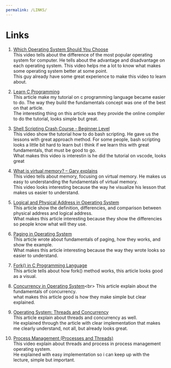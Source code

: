 ```yaml
---
permalink: /LINKS/
---
```


# Links

1. [Which Operating System Should You Choose](https://youtu.be/9zpE93Ov4Qg)<br>
This video tells about the difference of the most popular operating system for computer. He tells about the advantage and disadvantage on each operating system.
This video helps me a lot to know what makes some operating system better at some point.<br>
This guy already have some great experience to make this video to learn about.  

2. [Learn C Programming](https://www.programiz.com/c-programming)<br>
This article make my tutorial on c programming language became easier to do. The way they build the fundamentals concept was one of the best on that article.<br>
The interesting thing on this article was they provide the online compiler to do the tutorial, looks simple but great.  

3. [Shell Scripting Crash Course - Beginner Level](https://www.youtube.com/watch?v=v-F3YLd6oMw)<br>
This video show the tutorial how to do bash scripting. He gave us the lessons with great approach method. For some people, bash scripting looks a little bit hard to learn but i think if we learn this with great fundamentals, that must be good to go.<br>
What makes this video is interestin is he did the tutorial on vscode, looks great  
  
4. [What is virtual memory? – Gary explains](https://www.youtube.com/watch?v=2quKyPnUShQ)<br>
This video tells about memory, focusing on virtual memory. He makes us easy to understanding the fundamentals of virtual memory.<br>
This video looks interesting because the way he visualize his lesson that makes us easier to understand.  
  
5. [Logical and Physical Address in Operating System](https://www.geeksforgeeks.org/logical-and-physical-address-in-operating-system/)<br>
This article show the definition, differencies, and comparison between physical address and logical address.<br>
What makes this article interesting because they show the differencies so people know what will they use.  
  
6. [Paging in Operating System](https://www.geeksforgeeks.org/paging-in-operating-system/)<br>
This article wrote about fundamentals of paging, how they works, and show the example.<br>
What makes this article interesting because the way they wrote looks so easier to understand.
  
7. [Fork() in C Programming Language](https://www.section.io/engineering-education/fork-in-c-programming-language/)<br>
This article tells about how fork() method works, this article looks good as a visual.  
  
8. [Concurrency in Operating System](https://eng.libretexts.org/Courses/Delta_College/Operating_System%3A_The_Basics/05%3A_Process_Synchronization/5.1%3A_Introduction_to_Concurrency#:~:text=in%20Operating%20System-,Concurrency%20in%20Operating%20System,memory%20or%20through%20message%20passing.)<br>
This article explain about the fundamentals of concurrency.<br>
what makes this article good is how they make simple but clear explained.  
  
9. [Operating System: Threads and Concurrency](https://medium.com/@akhandmishra/operating-system-threads-and-concurrency-aec2036b90f8)<br>
This article explain about threads and concurrency as well.<br>
He explained through the article with clear implementation that makes me clearly understand, not all, but already looks great. 
  
10. [Process Management (Processes and Threads)](https://www.youtube.com/watch?v=OrM7nZcxXZU)<br>
This video explain about threads and process in process management operating system.<br>
He explained with easy implementation so i can keep up with the lecture, simple but important.  
